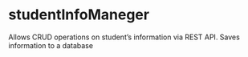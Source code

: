 # studentInfoManeger
Allows CRUD operations on student’s information via REST API. Saves information to a database
